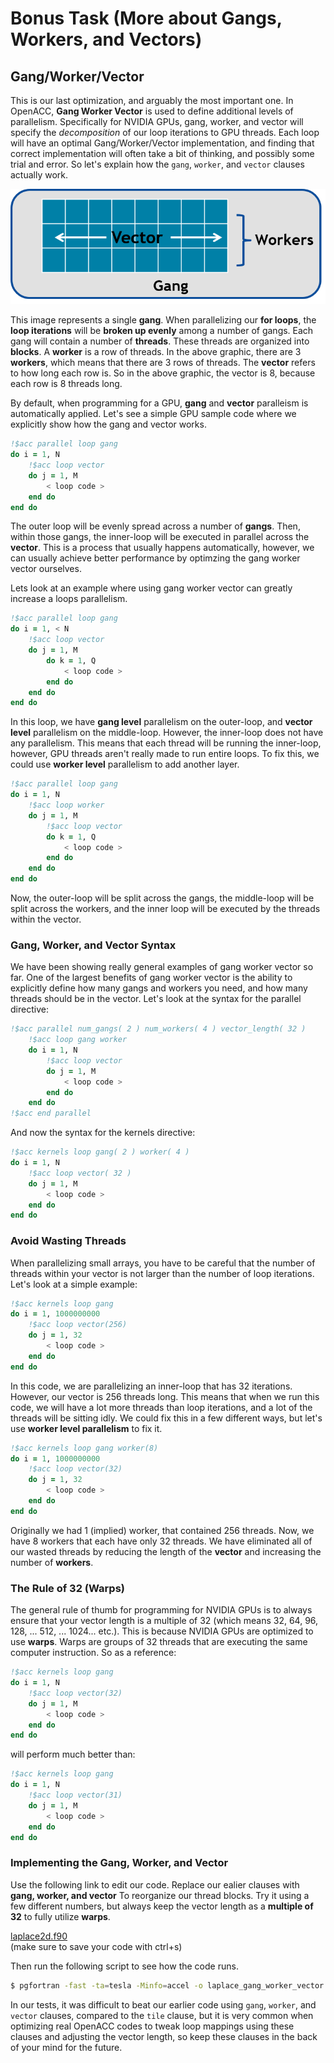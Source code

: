 # Bonus Task (More about Gangs, Workers, and Vectors)

## Gang/Worker/Vector

This is our last optimization, and arguably the most important one. In OpenACC, **Gang Worker Vector** is used to define additional levels of parallelism. Specifically for NVIDIA GPUs, gang, worker, and vector will specify the *decomposition* of our loop iterations to GPU threads. Each loop will have an optimal Gang/Worker/Vector implementation, and finding that correct implementation will often take a bit of thinking, and possibly some trial and error. So let's explain how the `gang`, `worker`, and `vector` clauses actually work.

![gang_worker_vector.png](../images/gang_worker_vector.png)

This image represents a single **gang**. When parallelizing our **for loops**, the **loop iterations** will be **broken up evenly** among a number of gangs. Each gang will contain a number of **threads**. These threads are organized into **blocks**. A **worker** is a row of threads. In the above graphic, there are 3 **workers**, which means that there are 3 rows of threads. The **vector** refers to how long each row is. So in the above graphic, the vector is 8, because each row is 8 threads long.

By default, when programming for a GPU, **gang** and **vector** paralleism is automatically applied. Let's see a simple GPU sample code where we explicitly show how the gang and vector works.

```fortran
!$acc parallel loop gang
do i = 1, N
    !$acc loop vector
    do j = 1, M
        < loop code >
    end do
end do
```

The outer loop will be evenly spread across a number of **gangs**. Then, within those gangs, the inner-loop will be executed in parallel across the **vector**. This is a process that usually happens automatically, however, we can usually achieve better performance by optimzing the gang worker vector ourselves.

Lets look at an example where using gang worker vector can greatly increase a loops parallelism.

```fortran
!$acc parallel loop gang
do i = 1, < N
    !$acc loop vector
    do j = 1, M
        do k = 1, Q
            < loop code >
        end do
    end do
end do
```

In this loop, we have **gang level** parallelism on the outer-loop, and **vector level** parallelism on the middle-loop. However, the inner-loop does not have any parallelism. This means that each thread will be running the inner-loop, however, GPU threads aren't really made to run entire loops. To fix this, we could use **worker level** parallelism to add another layer.

```fortran
!$acc parallel loop gang
do i = 1, N
    !$acc loop worker
    do j = 1, M
        !$acc loop vector
        do k = 1, Q
            < loop code >
        end do
    end do
end do
```

Now, the outer-loop will be split across the gangs, the middle-loop will be split across the workers, and the inner loop will be executed by the threads within the vector.

### Gang, Worker, and Vector Syntax

We have been showing really general examples of gang worker vector so far. One of the largest benefits of gang worker vector is the ability to explicitly define how many gangs and workers you need, and how many threads should be in the vector. Let's look at the syntax for the parallel directive:

```fortran
!$acc parallel num_gangs( 2 ) num_workers( 4 ) vector_length( 32 )
    !$acc loop gang worker
    do i = 1, N
        !$acc loop vector
        do j = 1, M
            < loop code >
        end do
    end do
!$acc end parallel
```

And now the syntax for the kernels directive:

```fortran
!$acc kernels loop gang( 2 ) worker( 4 )
do i = 1, N
    !$acc loop vector( 32 )
    do j = 1, M
        < loop code >
    end do
end do
```

### Avoid Wasting Threads

When parallelizing small arrays, you have to be careful that the number of threads within your vector is not larger than the number of loop iterations. Let's look at a simple example:

```fortran
!$acc kernels loop gang
do i = 1, 1000000000
    !$acc loop vector(256)
    do j = 1, 32
        < loop code >
    end do
end do
```

In this code, we are parallelizing an inner-loop that has 32 iterations. However, our vector is 256 threads long. This means that when we run this code, we will have a lot more threads than loop iterations, and a lot of the threads will be sitting idly. We could fix this in a few different ways, but let's use **worker level parallelism** to fix it.

```fortran
!$acc kernels loop gang worker(8)
do i = 1, 1000000000
    !$acc loop vector(32)
    do j = 1, 32
        < loop code >
    end do
end do
```

Originally we had 1 (implied) worker, that contained 256 threads. Now, we have 8 workers that each have only 32 threads. We have eliminated all of our wasted threads by reducing the length of the **vector** and increasing the number of **workers**.

### The Rule of 32 (Warps)

The general rule of thumb for programming for NVIDIA GPUs is to always ensure that your vector length is a multiple of 32 (which means 32, 64, 96, 128, ... 512, ... 1024... etc.). This is because NVIDIA GPUs are optimized to use **warps**. Warps are groups of 32 threads that are executing the same computer instruction. So as a reference:

```fortran
!$acc kernels loop gang
do i = 1, N
    !$acc loop vector(32)
    do j = 1, M
        < loop code >
    end do
end do
```

will perform much better than:

```fortran
!$acc kernels loop gang
do i = 1, N
    !$acc loop vector(31)
    do j = 1, M
        < loop code >
    end do
end do
```

### Implementing the Gang, Worker, and Vector

Use the following link to edit our code. Replace our ealier clauses with **gang, worker, and vector** To reorganize our thread blocks. Try it using a few different numbers, but always keep the vector length as a **multiple of 32** to fully utilize **warps**.

[laplace2d.f90](laplace2d.f90)  
(make sure to save your code with ctrl+s)

Then run the following script to see how the code runs.


```bash
$ pgfortran -fast -ta=tesla -Minfo=accel -o laplace_gang_worker_vector laplace2d.f90 jacobi.f90 && ./laplace_gang_worker_vector
```

In our tests, it was difficult to beat our earlier code using `gang`, `worker`, and `vector` clauses, compared to the `tile` clause, but it is very common when optimizing real OpenACC codes to tweak loop mappings using these clauses and adjusting the vector length, so keep these clauses in the back of your mind for the future.
